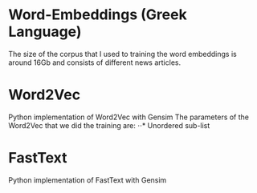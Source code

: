 # Word-Embeddings (Greek Language)
The size of the corpus that I used to training the word embeddings is around 16Gb and consists of different news articles. 

# Word2Vec
Python implementation of Word2Vec with Gensim
The parameters of the Word2Vec that we did the training are:
⋅⋅* Unordered sub-list

# FastText
Python implementation of FastText with Gensim
